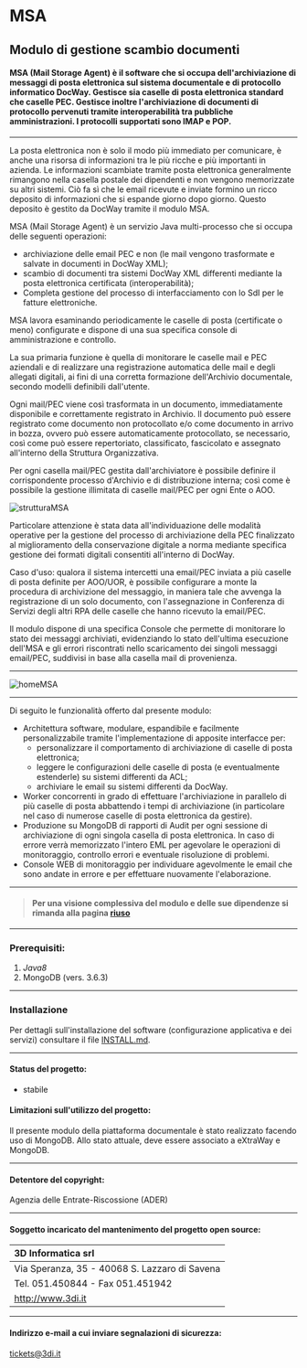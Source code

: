 # MSA

## Modulo di gestione scambio documenti

#### MSA (Mail Storage Agent) è il software che si occupa dell'archiviazione di messaggi di posta elettronica sul sistema documentale e di protocollo informatico DocWay. Gestisce sia caselle di posta elettronica standard che caselle PEC. Gestisce inoltre l'archiviazione di documenti di protocollo pervenuti tramite interoperabilità tra pubbliche amministrazioni. I protocolli supportati sono IMAP e POP.
___

La posta elettronica non è solo il modo più immediato per comunicare, è anche una risorsa di informazioni tra le più ricche e più importanti in azienda. Le informazioni scambiate tramite posta elettronica generalmente rimangono nella casella postale dei dipendenti e non vengono memorizzate su altri sistemi. Ciò fa sì che le email ricevute e inviate formino un ricco deposito di informazioni che si espande giorno dopo giorno. Questo deposito è gestito da DocWay tramite il modulo MSA.

MSA (Mail Storage Agent) è un servizio Java multi-processo che si occupa delle seguenti operazioni:
* archiviazione delle email PEC e non (le mail vengono trasformate e salvate in documenti in DocWay XML);
* scambio di documenti tra sistemi DocWay XML differenti mediante la posta elettronica certificata (interoperabilità);
* Completa gestione del processo di interfacciamento con lo SdI per le fatture elettroniche.

MSA lavora esaminando periodicamente le caselle di posta (certificate o meno) configurate e dispone di una sua specifica console di amministrazione e controllo.

La sua primaria funzione è quella di monitorare le caselle mail e PEC aziendali e di realizzare una registrazione automatica delle mail e degli allegati digitali, ai fini di una corretta formazione dell'Archivio documentale, secondo modelli definibili dall'utente.

Ogni mail/PEC viene così trasformata in un documento, immediatamente disponibile e correttamente registrato in Archivio. ll documento può essere registrato come documento non protocollato e/o come documento in arrivo in bozza, ovvero può essere automaticamente protocollato, se necessario, così come può essere repertoriato, classificato, fascicolato e assegnato all'interno della Struttura Organizzativa.

Per ogni casella mail/PEC gestita dall'archiviatore è possibile definire il corrispondente processo d'Archivio e di distribuzione interna; così come è possibile la gestione illimitata di caselle mail/PEC per ogni Ente o AOO.

![strutturaMSA](https://user-images.githubusercontent.com/9255029/64540973-6138ba80-d321-11e9-877a-0c850881cb9f.png)

Particolare attenzione è stata data all'individuazione delle modalità operative per la gestione del processo di archiviazione della PEC finalizzato al miglioramento della conservazione digitale a norma mediante specifica gestione dei formati digitali consentiti all'interno di DocWay.

Caso d'uso: qualora il sistema intercetti una email/PEC inviata a più caselle di posta definite per AOO/UOR, è possibile configurare a monte la procedura di archivizione del messaggio, in maniera tale che avvenga la registrazione di un solo documento, con l'assegnazione in Conferenza di Servizi degli altri RPA delle caselle che hanno ricevuto la email/PEC.

Il modulo dispone di una specifica Console che permette di monitorare lo stato dei messaggi archiviati, evidenziando lo stato dell'ultima esecuzione dell'MSA e gli errori riscontrati nello scaricamento dei singoli messaggi email/PEC, suddivisi in base alla casella mail di provenienza.
___
![homeMSA](https://user-images.githubusercontent.com/9255029/64540629-cb049480-d320-11e9-8ccc-a8f6e31611a0.png)
___
Di seguito le funzionalità offerto dal presente modulo:
- Architettura software, modulare, espandibile e facilmente personalizzabile tramite l'implementazione di apposite interfacce per:
    + personalizzare il comportamento di archiviazione di caselle di posta elettronica;
    + leggere le configurazioni delle caselle di posta (e eventualmente estenderle) su sistemi differenti da ACL;
    + archiviare le email su sistemi differenti da DocWay.
- Worker concorrenti in grado di effettuare l'archiviazione in parallelo di più caselle di posta abbattendo i tempi di archiviazione (in particolare nel caso di numerose caselle di posta elettronica da gestire).
- Produzione su MongoDB di rapporti di Audit per ogni sessione di archiviazione di ogni singola casella di posta elettronica. In caso di errore verrà memorizzato l'intero EML per agevolare le operazioni di monitoraggio, controllo errori e eventuale risoluzione di problemi.
- Console WEB di monitoraggio per individuare agevolmente le email che sono andate in errore e per effettuare nuovamente l'elaborazione.
___

> #### Per una visione complessiva del modulo e delle sue dipendenze si rimanda alla pagina [riuso](https://github.com/3dinformatica/riuso/blob/master/README.md)
___

### Prerequisiti:
1. _Java8_
2. MongoDB (vers. 3.6.3)

___
### Installazione

Per dettagli sull'installazione del software (configurazione applicativa e dei servizi) consultare il file [INSTALL.md](INSTALL.md).

___
#### Status del progetto:

- stabile

#### Limitazioni sull'utilizzo del progetto:

Il presente modulo della piattaforma documentale è stato realizzato facendo uso di MongoDB. Allo stato attuale, deve essere associato a eXtraWay e MongoDB.

___
#### Detentore del copyright:

Agenzia delle Entrate-Riscossione (ADER)

___
#### Soggetto incaricato del mantenimento del progetto open source:

| 3D Informatica srl |
| :------------------- |
| Via Speranza, 35 - 40068 S. Lazzaro di Savena |
| Tel. 051.450844 - Fax 051.451942 |
| http://www.3di.it |

___
#### Indirizzo e-mail a cui inviare segnalazioni di sicurezza:
tickets@3di.it
